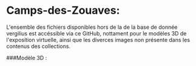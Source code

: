 # Camps-des-Zouaves: 

L'ensemble des fichiers disponibles hors de la de la base de donnée vergilius est accéssible via ce GitHub, nottament pour le modèles 3D de l'exposition virtuelle, ainsi que les diverces images non présente dans les contenus des collections.

###Modèle 3D : 
